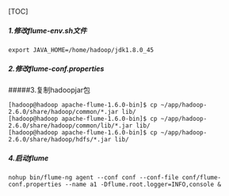 [TOC]

##### 1.修改flume-env.sh文件

```
export JAVA_HOME=/home/hadoop/jdk1.8.0_45
```

##### 2.修改flume-conf.properties

#####3.复制hadoopjar包

```
[hadoop@hadoop apache-flume-1.6.0-bin]$ cp ~/app/hadoop-2.6.0/share/hadoop/common/*.jar lib/
[hadoop@hadoop apache-flume-1.6.0-bin]$ cp ~/app/hadoop-2.6.0/share/hadoop/common/lib/*.jar lib/
[hadoop@hadoop apache-flume-1.6.0-bin]$ cp ~/app/hadoop-2.6.0/share/hadoop/hdfs/*.jar lib/
```

##### 4.启动flume

```
nohup bin/flume-ng agent --conf conf --conf-file conf/flume-conf.properties --name a1 -Dflume.root.logger=INFO,console &
```

